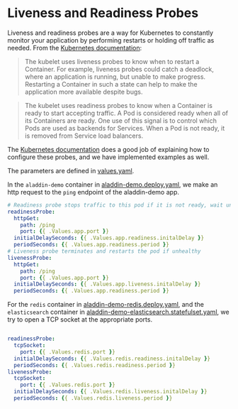 # Liveness and Readiness Probes

Liveness and readiness probes are a way for Kubernetes to constantly monitor your application by performing restarts or holding off traffic as needed. From the [Kubernetes documentation](https://kubernetes.io/docs/tasks/configure-pod-container/configure-liveness-readiness-probes/): 
    
> The kubelet uses liveness probes to know when to restart a Container. For example, liveness probes could catch a deadlock, where an application is running, but unable to make progress. Restarting a Container in such a state can help to make the application more available despite bugs.

> The kubelet uses readiness probes to know when a Container is ready to start accepting traffic. A Pod is considered ready when all of its Containers are ready. One use of this signal is to control which Pods are used as backends for Services. When a Pod is not ready, it is removed from Service load balancers.

The [Kubernetes documentation](https://kubernetes.io/docs/tasks/configure-pod-container/configure-liveness-readiness-probes/) does a good job of explaining how to configure these probes, and we have implemented examples as well. 

The parameters are defined in [values.yaml](../helm/aladdin-demo/values.yaml).

In the `aladdin-demo` container in [aladdin-demo.deploy.yaml](../helm/aladdin-demo/templates/aladdin-demo.deploy.yaml), we make an http request to the `ping` endpoint of the aladdin-demo app.
```yaml
# Readiness probe stops traffic to this pod if it is not ready, wait until it is ready
readinessProbe:
  httpGet:
    path: /ping
    port: {{ .Values.app.port }}
  initialDelaySeconds: {{ .Values.app.readiness.initalDelay }}
  periodSeconds: {{ .Values.app.readiness.period }}
# Liveness probe terminates and restarts the pod if unhealthy
livenessProbe: 
  httpGet:
    path: /ping
    port: {{ .Values.app.port }}
  initialDelaySeconds: {{ .Values.app.liveness.initalDelay }}
  periodSeconds: {{ .Values.app.readiness.period }}
```
For the `redis` container in [aladdin-demo-redis.deploy.yaml](../helm/aladdin-demo/templates/aladdin-demo-redis.deploy.yaml), and the `elasticsearch` container in [aladdin-demo-elasticsearch.statefulset.yaml](../helm/aladdin-demo/templates/aladdin-demo-elasticsearch.statefulset.yaml), we try to open a TCP socket at the appropriate ports.
```yaml

readinessProbe:
  tcpSocket:
    port: {{ .Values.redis.port }}
  initialDelaySeconds: {{ .Values.redis.readiness.initalDelay }}
  periodSeconds: {{ .Values.redis.readiness.period }}
livenessProbe:
  tcpSocket:
    port: {{ .Values.redis.port }}
  initialDelaySeconds: {{ .Values.redis.liveness.initalDelay }}
  periodSeconds: {{ .Values.redis.liveness.period }}
```
